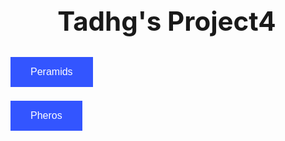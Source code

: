 <!DOCTYPE html>
<html>
<head>
<style>
body, html {
    height: 100%;
    margin: 0;
}

.bg {
    /* The image used */
    background-image: url("Page1.4.jfif");

    /* Full height */
    height: 100%;
    width: 100%;

    /* Center and scale the image nicely */
    background-position: center;
    background-repeat: no-repeat;
    background-size: cover;
}
</style>
<style>
.button {
    background-color: #3355FF;
    border: none;
    color: white;
    padding: 15px 32px;
    text-align: center;
    text-decoration: none;
    display: inline-block;
    font-size: 16px;
    margin: 4px 2px;
    cursor: pointer;
}
</style>

<title>Tadhg's Project</title>

</head>
<body>

<div class="bg"></div>

<h1 align="center" style="font-size:300%;">Tadhg's Project4</h1>



<button align="center" class="button" onclick="window.open('page2.html')">Peramids</button>

<button align="center" class="button" onclick="window.open('page3.html')">Pheros</button>


</body>
</html>
